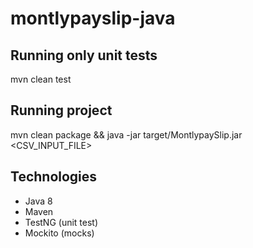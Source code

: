 # montlypayslip-java

## Running only unit tests
mvn clean test

## Running project
mvn clean package && java -jar target/MontlypaySlip.jar <CSV_INPUT_FILE>

## Technologies
- Java 8
- Maven
- TestNG (unit test)
- Mockito (mocks)
 